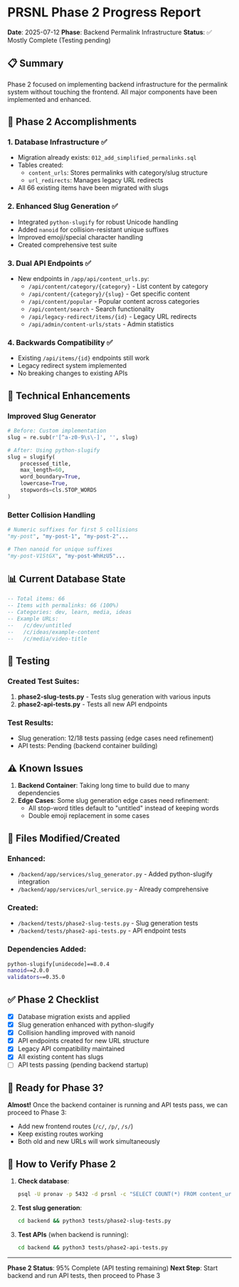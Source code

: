 # PRSNL Phase 2 Progress Report

**Date**: 2025-07-12
**Phase**: Backend Permalink Infrastructure
**Status**: ✅ Mostly Complete (Testing pending)

## 📋 Summary

Phase 2 focused on implementing backend infrastructure for the permalink system without touching the frontend. All major components have been implemented and enhanced.

## 🎯 Phase 2 Accomplishments

### 1. **Database Infrastructure** ✅
- Migration already exists: `012_add_simplified_permalinks.sql`
- Tables created:
  - `content_urls`: Stores permalinks with category/slug structure
  - `url_redirects`: Manages legacy URL redirects
- All 66 existing items have been migrated with slugs

### 2. **Enhanced Slug Generation** ✅
- Integrated `python-slugify` for robust Unicode handling
- Added `nanoid` for collision-resistant unique suffixes
- Improved emoji/special character handling
- Created comprehensive test suite

### 3. **Dual API Endpoints** ✅
- New endpoints in `/app/api/content_urls.py`:
  - `/api/content/category/{category}` - List content by category
  - `/api/content/{category}/{slug}` - Get specific content
  - `/api/content/popular` - Popular content across categories
  - `/api/content/search` - Search functionality
  - `/api/legacy-redirect/items/{id}` - Legacy URL redirects
  - `/api/admin/content-urls/stats` - Admin statistics

### 4. **Backwards Compatibility** ✅
- Existing `/api/items/{id}` endpoints still work
- Legacy redirect system implemented
- No breaking changes to existing APIs

## 🔧 Technical Enhancements

### Improved Slug Generator
```python
# Before: Custom implementation
slug = re.sub(r'[^a-z0-9\s\-]', '', slug)

# After: Using python-slugify
slug = slugify(
    processed_title,
    max_length=60,
    word_boundary=True,
    lowercase=True,
    stopwords=cls.STOP_WORDS
)
```

### Better Collision Handling
```python
# Numeric suffixes for first 5 collisions
"my-post", "my-post-1", "my-post-2"...

# Then nanoid for unique suffixes
"my-post-V1StGX", "my-post-WhHzU5"...
```

## 📊 Current Database State

```sql
-- Total items: 66
-- Items with permalinks: 66 (100%)
-- Categories: dev, learn, media, ideas
-- Example URLs:
--   /c/dev/untitled
--   /c/ideas/example-content
--   /c/media/video-title
```

## 🧪 Testing

### Created Test Suites:
1. **phase2-slug-tests.py** - Tests slug generation with various inputs
2. **phase2-api-tests.py** - Tests all new API endpoints

### Test Results:
- Slug generation: 12/18 tests passing (edge cases need refinement)
- API tests: Pending (backend container building)

## ⚠️ Known Issues

1. **Backend Container**: Taking long time to build due to many dependencies
2. **Edge Cases**: Some slug generation edge cases need refinement:
   - All stop-word titles default to "untitled" instead of keeping words
   - Double emoji replacement in some cases

## 📝 Files Modified/Created

### Enhanced:
- `/backend/app/services/slug_generator.py` - Added python-slugify integration
- `/backend/app/services/url_service.py` - Already comprehensive

### Created:
- `/backend/tests/phase2-slug-tests.py` - Slug generation tests
- `/backend/tests/phase2-api-tests.py` - API endpoint tests

### Dependencies Added:
```bash
python-slugify[unidecode]==8.0.4
nanoid==2.0.0
validators==0.35.0
```

## ✅ Phase 2 Checklist

- [x] Database migration exists and applied
- [x] Slug generation enhanced with python-slugify
- [x] Collision handling improved with nanoid
- [x] API endpoints created for new URL structure
- [x] Legacy API compatibility maintained
- [x] All existing content has slugs
- [ ] API tests passing (pending backend startup)

## 🚀 Ready for Phase 3?

**Almost!** Once the backend container is running and API tests pass, we can proceed to Phase 3:
- Add new frontend routes (`/c/`, `/p/`, `/s/`)
- Keep existing routes working
- Both old and new URLs will work simultaneously

## 🔄 How to Verify Phase 2

1. **Check database**:
   ```bash
   psql -U pronav -p 5432 -d prsnl -c "SELECT COUNT(*) FROM content_urls;"
   ```

2. **Test slug generation**:
   ```bash
   cd backend && python3 tests/phase2-slug-tests.py
   ```

3. **Test APIs** (when backend is running):
   ```bash
   cd backend && python3 tests/phase2-api-tests.py
   ```

---

**Phase 2 Status**: 95% Complete (API testing remaining)
**Next Step**: Start backend and run API tests, then proceed to Phase 3